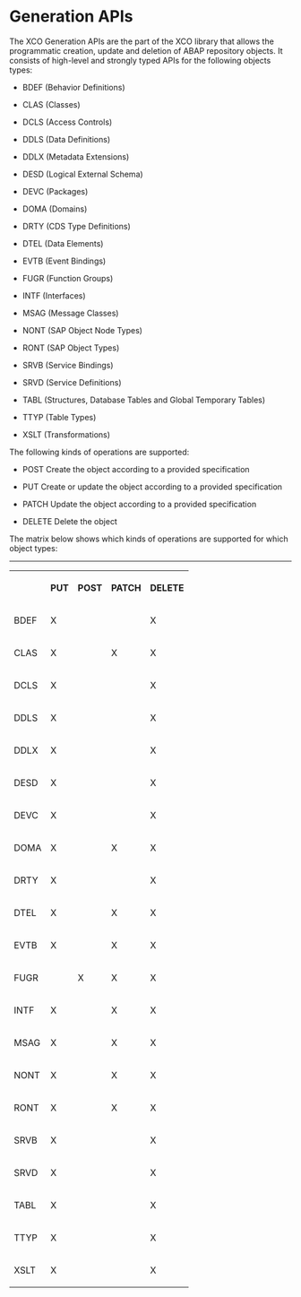 <!-- loio02bfcdec55be4365ae8484edbf615879 -->

# Generation APIs

The XCO Generation APIs are the part of the XCO library that allows the programmatic creation, update and deletion of ABAP repository objects. It consists of high-level and strongly typed APIs for the following objects types:

-   BDEF \(Behavior Definitions\)

-   CLAS \(Classes\)

-   DCLS \(Access Controls\)

-   DDLS \(Data Definitions\)

-   DDLX \(Metadata Extensions\)

-   DESD \(Logical External Schema\)

-   DEVC \(Packages\)

-   DOMA \(Domains\)

-   DRTY \(CDS Type Definitions\)

-   DTEL \(Data Elements\)

-   EVTB \(Event Bindings\)

-   FUGR \(Function Groups\)

-   INTF \(Interfaces\)

-   MSAG \(Message Classes\)

-   NONT \(SAP Object Node Types\)

-   RONT \(SAP Object Types\)

-   SRVB \(Service Bindings\)

-   SRVD \(Service Definitions\)

-   TABL \(Structures, Database Tables and Global Temporary Tables\)

-   TTYP \(Table Types\)

-   XSLT \(Transformations\)


The following kinds of operations are supported:

-   POST Create the object according to a provided specification

-   PUT Create or update the object according to a provided specification

-   PATCH Update the object according to a provided specification

-   DELETE Delete the object


The matrix below shows which kinds of operations are supported for which object types:

****


<table>
<tr>
<th valign="top">

 

</th>
<th valign="top">

PUT

</th>
<th valign="top">

POST

</th>
<th valign="top">

PATCH

</th>
<th valign="top">

DELETE

</th>
</tr>
<tr>
<td valign="top">

BDEF

</td>
<td valign="top">

X

</td>
<td valign="top">

 

</td>
<td valign="top">

 

</td>
<td valign="top">

X

</td>
</tr>
<tr>
<td valign="top">

CLAS

</td>
<td valign="top">

X

</td>
<td valign="top">

 

</td>
<td valign="top">

X

</td>
<td valign="top">

X

</td>
</tr>
<tr>
<td valign="top">

DCLS

</td>
<td valign="top">

X

</td>
<td valign="top">

 

</td>
<td valign="top">

 

</td>
<td valign="top">

X

</td>
</tr>
<tr>
<td valign="top">

DDLS

</td>
<td valign="top">

X

</td>
<td valign="top">

 

</td>
<td valign="top">

 

</td>
<td valign="top">

X

</td>
</tr>
<tr>
<td valign="top">

DDLX

</td>
<td valign="top">

X

</td>
<td valign="top">

 

</td>
<td valign="top">

 

</td>
<td valign="top">

X

</td>
</tr>
<tr>
<td valign="top">

DESD

</td>
<td valign="top">

X

</td>
<td valign="top">

 

</td>
<td valign="top">

 

</td>
<td valign="top">

X

</td>
</tr>
<tr>
<td valign="top">

DEVC

</td>
<td valign="top">

X

</td>
<td valign="top">

 

</td>
<td valign="top">

 

</td>
<td valign="top">

X

</td>
</tr>
<tr>
<td valign="top">

DOMA

</td>
<td valign="top">

X

</td>
<td valign="top">

 

</td>
<td valign="top">

X

</td>
<td valign="top">

X

</td>
</tr>
<tr>
<td valign="top">

DRTY

</td>
<td valign="top">

X

</td>
<td valign="top">

 

</td>
<td valign="top">

 

</td>
<td valign="top">

X

</td>
</tr>
<tr>
<td valign="top">

DTEL

</td>
<td valign="top">

X

</td>
<td valign="top">

 

</td>
<td valign="top">

X

</td>
<td valign="top">

X

</td>
</tr>
<tr>
<td valign="top">

EVTB

</td>
<td valign="top">

X

</td>
<td valign="top">

 

</td>
<td valign="top">

X

</td>
<td valign="top">

X

</td>
</tr>
<tr>
<td valign="top">

FUGR

</td>
<td valign="top">

 

</td>
<td valign="top">

X

</td>
<td valign="top">

X

</td>
<td valign="top">

X

</td>
</tr>
<tr>
<td valign="top">

INTF

</td>
<td valign="top">

X

</td>
<td valign="top">

 

</td>
<td valign="top">

X

</td>
<td valign="top">

X

</td>
</tr>
<tr>
<td valign="top">

MSAG

</td>
<td valign="top">

X

</td>
<td valign="top">

 

</td>
<td valign="top">

X

</td>
<td valign="top">

X

</td>
</tr>
<tr>
<td valign="top">

NONT

</td>
<td valign="top">

X

</td>
<td valign="top">

 

</td>
<td valign="top">

X

</td>
<td valign="top">

X

</td>
</tr>
<tr>
<td valign="top">

RONT

</td>
<td valign="top">

X

</td>
<td valign="top">

 

</td>
<td valign="top">

X

</td>
<td valign="top">

X

</td>
</tr>
<tr>
<td valign="top">

SRVB

</td>
<td valign="top">

X

</td>
<td valign="top">

 

</td>
<td valign="top">

 

</td>
<td valign="top">

X

</td>
</tr>
<tr>
<td valign="top">

SRVD

</td>
<td valign="top">

X

</td>
<td valign="top">

 

</td>
<td valign="top">

 

</td>
<td valign="top">

X

</td>
</tr>
<tr>
<td valign="top">

TABL

</td>
<td valign="top">

X

</td>
<td valign="top">

 

</td>
<td valign="top">

 

</td>
<td valign="top">

X

</td>
</tr>
<tr>
<td valign="top">

TTYP

</td>
<td valign="top">

X

</td>
<td valign="top">

 

</td>
<td valign="top">

 

</td>
<td valign="top">

X

</td>
</tr>
<tr>
<td valign="top">

XSLT

</td>
<td valign="top">

X

</td>
<td valign="top">

 

</td>
<td valign="top">

 

</td>
<td valign="top">

X

</td>
</tr>
</table>

